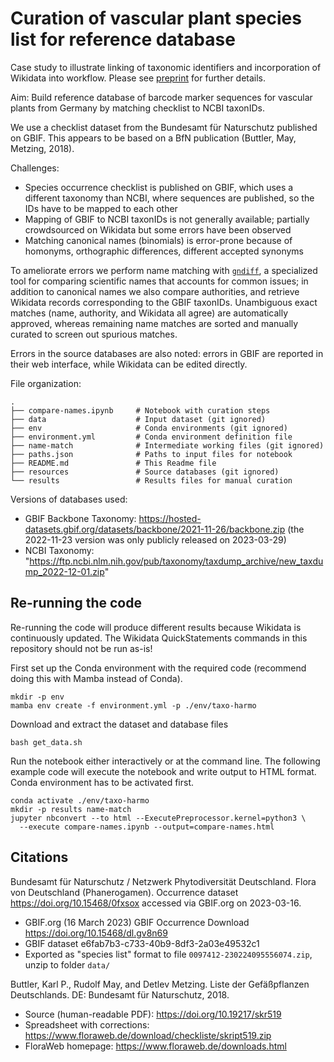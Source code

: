 Curation of vascular plant species list for reference database
==============================================================

Case study to illustrate linking of taxonomic identifiers and incorporation of
Wikidata into workflow. Please see [preprint](https://doi.org/10.32942/X2Q01H)
for further details.

Aim: Build reference database of barcode marker sequences for vascular plants
from Germany by matching checklist to NCBI taxonIDs.

We use a checklist dataset from the Bundesamt für Naturschutz published on
GBIF. This appears to be based on a BfN publication (Buttler, May, Metzing,
2018).

Challenges:
 * Species occurrence checklist is published on GBIF, which uses a different
   taxonomy than NCBI, where sequences are published, so the IDs have to be
   mapped to each other
 * Mapping of GBIF to NCBI taxonIDs is not generally available; partially
   crowdsourced on Wikidata but some errors have been observed
 * Matching canonical names (binomials) is error-prone because of homonyms,
   orthographic differences, different accepted synonyms

To ameliorate errors we perform name matching with
[`gndiff`](https://github.com/gnames/gndiff), a specialized tool for comparing
scientific names that accounts for common issues; in addition to canonical
names we also compare authorities, and retrieve Wikidata records corresponding
to the GBIF taxonIDs. Unambiguous exact matches (name, authority, and Wikidata
all agree) are automatically approved, whereas remaining name matches are
sorted and manually curated to screen out spurious matches.

Errors in the source databases are also noted: errors in GBIF are reported in
their web interface, while Wikidata can be edited directly.

File organization:

```
.
├── compare-names.ipynb     # Notebook with curation steps
├── data                    # Input dataset (git ignored)
├── env                     # Conda environments (git ignored)
├── environment.yml         # Conda environment definition file
├── name-match              # Intermediate working files (git ignored)
├── paths.json              # Paths to input files for notebook
├── README.md               # This Readme file
├── resources               # Source databases (git ignored)
└── results                 # Results files for manual curation
```


Versions of databases used:
 * GBIF Backbone Taxonomy: 
   https://hosted-datasets.gbif.org/datasets/backbone/2021-11-26/backbone.zip
   (the 2022-11-23 version was only publicly released on 2023-03-29)
 * NCBI Taxonomy:
   "https://ftp.ncbi.nlm.nih.gov/pub/taxonomy/taxdump_archive/new_taxdump_2022-12-01.zip"


Re-running the code
-------------------

Re-running the code will produce different results because Wikidata is
continuously updated. The Wikidata QuickStatements commands in this repository
should not be run as-is!

First set up the Conda environment with the required code (recommend doing this
with Mamba instead of Conda).

```
mkdir -p env
mamba env create -f environment.yml -p ./env/taxo-harmo
```

Download and extract the dataset and database files

```
bash get_data.sh
```

Run the notebook either interactively or at the command line. The following
example code will execute the notebook and write output to HTML format. Conda
environment has to be activated first.

```
conda activate ./env/taxo-harmo
mkdir -p results name-match
jupyter nbconvert --to html --ExecutePreprocessor.kernel=python3 \
  --execute compare-names.ipynb --output=compare-names.html
```


Citations
---------

Bundesamt für Naturschutz / Netzwerk Phytodiversität Deutschland. Flora von
Deutschland (Phanerogamen). Occurrence dataset https://doi.org/10.15468/0fxsox
accessed via GBIF.org on 2023-03-16. 
 * GBIF.org (16 March 2023) GBIF Occurrence Download https://doi.org/10.15468/dl.gv8n69 
 * GBIF dataset e6fab7b3-c733-40b9-8df3-2a03e49532c1
 * Exported as "species list" format to file `0097412-230224095556074.zip`, unzip to folder `data/`

Buttler, Karl P., Rudolf May, and Detlev Metzing. Liste der Gefäßpflanzen
Deutschlands. DE: Bundesamt für Naturschutz, 2018.
 * Source (human-readable PDF): https://doi.org/10.19217/skr519
 * Spreadsheet with corrections: https://www.floraweb.de/download/checkliste/skript519.zip
 * FloraWeb homepage: https://www.floraweb.de/downloads.html

